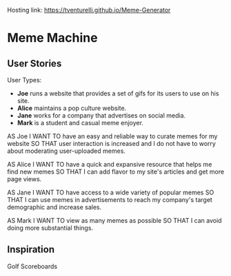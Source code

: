 Hosting link: https://tventurelli.github.io/Meme-Generator

# Meme Machine

## User Stories

User Types:

- **Joe** runs a website that provides a set of gifs for its users to use on his site.
- **Alice** maintains a pop culture website.
- **Jane** works for a company that advertises on social media.
- **Mark** is a student and casual meme enjoyer.

AS Joe
I WANT TO have an easy and reliable way to curate memes for my website
SO THAT user interaction is increased and I do not have to worry about moderating user-uploaded memes.

AS Alice
I WANT TO have a quick and expansive resource that helps me find new memes
SO THAT I can add flavor to my site's articles and get more page views.

AS Jane
I WANT TO have access to a wide variety of popular memes
SO THAT I can use memes in advertisements to reach my company's target demographic and increase sales.

AS Mark
I WANT TO view as many memes as possible
SO THAT I can avoid doing more substantial things.

## Inspiration

Golf Scoreboards